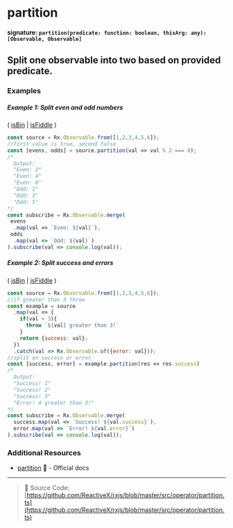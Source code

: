# partition
#### signature: `partition(predicate: function: boolean, thisArg: any): [Observable, Observable]`

## Split one observable into two based on provided predicate.

### Examples

##### Example 1: Split even and odd numbers

( [jsBin](http://jsbin.com/hipehexaku/1/edit?js,console) | [jsFiddle](https://jsfiddle.net/btroncone/q0xo7gvv/) )

```js
const source = Rx.Observable.from([1,2,3,4,5,6]);
//first value is true, second false
const [evens, odds] = source.partition(val => val % 2 === 0);
/*
  Output:
  "Even: 2"
  "Even: 4"
  "Even: 6"
  "Odd: 1"
  "Odd: 3"
  "Odd: 5"
*/
const subscribe = Rx.Observable.merge(
 evens
  .map(val => `Even: ${val}`),
 odds
  .map(val => `Odd: ${val}`)
).subscribe(val => console.log(val));
```

##### Example 2: Split success and errors

( [jsBin](http://jsbin.com/kukuguhuri/1/edit?js,console) | [jsFiddle](https://jsfiddle.net/btroncone/fe246u5p/) )

```js
const source = Rx.Observable.from([1,2,3,4,5,6]);
//if greater than 3 throw
const example = source
  .map(val => {
    if(val > 3){
      throw `${val} greater than 3!`
    }
    return {success: val};
  })
  .catch(val => Rx.Observable.of({error: val}));
//split on success or error
const [success, error] = example.partition(res => res.success)
/*
  Output:
  "Success! 1"
  "Success! 2"
  "Success! 3"
  "Error! 4 greater than 3!"
*/
const subscribe = Rx.Observable.merge(
  success.map(val => `Success! ${val.success}`),
  error.map(val => `Error! ${val.error}`)
).subscribe(val => console.log(val));
```


### Additional Resources
* [partition](http://reactivex.io/rxjs/class/es6/Observable.js~Observable.html#instance-method-partition) :newspaper: - Official docs

---
> :file_folder: Source Code:  [https://github.com/ReactiveX/rxjs/blob/master/src/operator/partition.ts](https://github.com/ReactiveX/rxjs/blob/master/src/operator/partition.ts)
